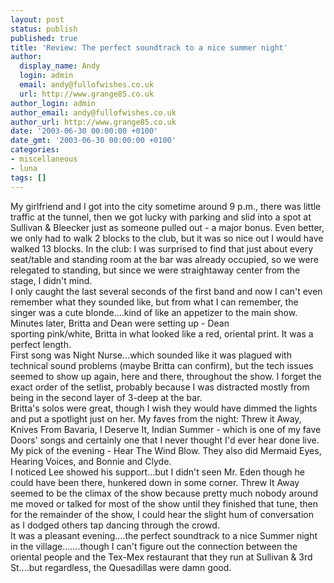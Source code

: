```yaml
---
layout: post
status: publish
published: true
title: 'Review: The perfect soundtrack to a nice summer night'
author:
  display_name: Andy
  login: admin
  email: andy@fullofwishes.co.uk
  url: http://www.grange85.co.uk
author_login: admin
author_email: andy@fullofwishes.co.uk
author_url: http://www.grange85.co.uk
date: '2003-06-30 00:00:00 +0100'
date_gmt: '2003-06-30 00:00:00 +0100'
categories:
- miscellaneous
- luna
tags: []
---
```

<p>My girlfriend and I got into the city sometime around 9 p.m., there was little traffic at the tunnel, then we got lucky with parking and slid into a spot at Sullivan & Bleecker just as someone pulled out - a major bonus. Even better, we only had to walk 2 blocks to the club, but it was so nice out I would have walked 13 blocks. In the club: I was surprised to find that just about every seat/table and standing room at the bar was already occupied, so we were relegated to standing, but since we were straightaway center from the stage, I didn't mind. <br />I only caught the last several seconds of the first band and now I can't even remember what they sounded like, but from what I can remember, the singer was a cute blonde....kind of like an appetizer to the main show. Minutes later, Britta and Dean were setting up - Dean<br />sporting pink/white, Britta in what looked like a red, oriental print. It was a perfect length.<br />First song was Night Nurse...which sounded like it was plagued with technical sound problems (maybe Britta can confirm), but the tech issues seemed to show up again, here and there, throughout the show. I forget the exact order of the setlist, probably because I was distracted mostly from being in the second layer of 3-deep at the bar.<br />Britta's solos were great, though I wish they would have dimmed the lights and put a spotlight just on her. My faves from the night: Threw it Away, Knives From Bavaria, I Deserve It, Indian Summer - which is one of my fave Doors' songs and certainly one that I never thought I'd ever hear done live. My pick of the evening - Hear The Wind Blow. They also did Mermaid Eyes, Hearing Voices, and Bonnie and Clyde.<br />I noticed Lee showed his support...but I didn't seen Mr. Eden though he could have been there, hunkered down in some corner. Threw It Away seemed to be the climax of the show because pretty much nobody around me moved or talked for most of the show until they finished that tune, then for the remainder of the show, I could hear the slight hum of conversation as I dodged others tap dancing through the crowd.<br />It was a pleasant evening....the perfect soundtrack to a nice Summer night in the village.......though I can't figure out the connection between the oriental people and the Tex-Mex restaurant that they run at Sullivan & 3rd  St....but regardless, the Quesadillas were damn good.</p>
